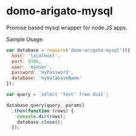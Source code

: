 # domo-arigato-mysql
Promise based mysql wrapper for node.JS apps.

Sample Usage:
```javascript
var database = require('domo-arigato-mysql')({
  host: 'localhost',
  port: 3306,
  user: 'myUser',
  password: 'myPassword',
  database: 'myDatabaseName'
});

var query = `select 'test' from dual`;

database.query(query, params)
  .then(function (rows) {
    console.dir(rows);
    database.close();
  });
```
